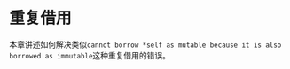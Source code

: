 # 重复借用

本章讲述如何解决类似`cannot borrow *self as mutable because it is also borrowed as immutable`这种重复借用的错误。

